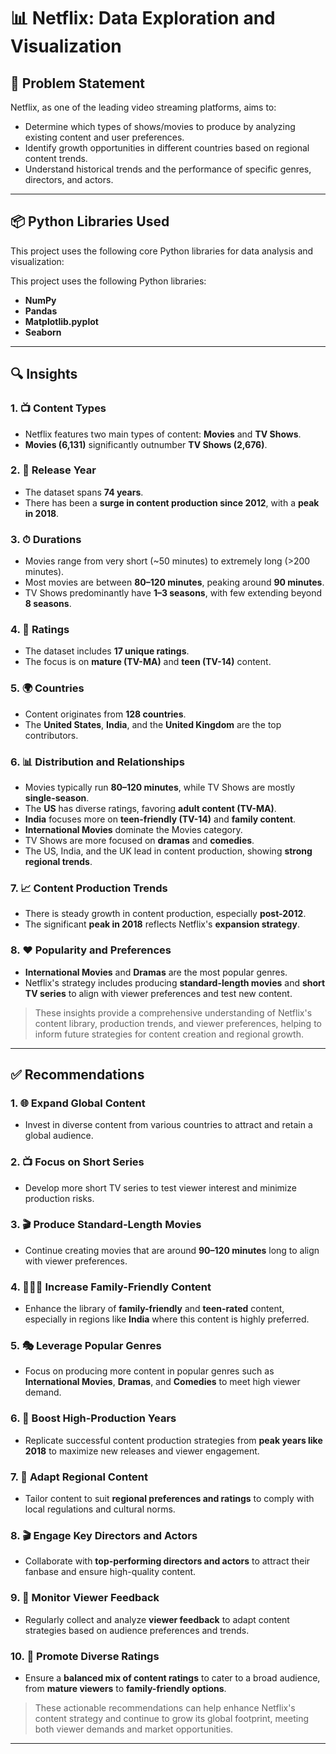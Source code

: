 # 📊 Netflix: Data Exploration and Visualization

## 🧩 Problem Statement

Netflix, as one of the leading video streaming platforms, aims to:

- Determine which types of shows/movies to produce by analyzing existing content and user preferences.
- Identify growth opportunities in different countries based on regional content trends.
- Understand historical trends and the performance of specific genres, directors, and actors.

---

## 📦 Python Libraries Used

This project uses the following core Python libraries for data analysis and visualization:

This project uses the following Python libraries:

- **NumPy** 
- **Pandas** 
- **Matplotlib.pyplot** 
- **Seaborn** 

---

## 🔍 Insights

### 1. 📺 Content Types
- Netflix features two main types of content: **Movies** and **TV Shows**.
- **Movies (6,131)** significantly outnumber **TV Shows (2,676)**.

### 2. 📅 Release Year
- The dataset spans **74 years**.
- There has been a **surge in content production since 2012**, with a **peak in 2018**.

### 3. ⏱ Durations
- Movies range from very short (~50 minutes) to extremely long (>200 minutes).
- Most movies are between **80–120 minutes**, peaking around **90 minutes**.
- TV Shows predominantly have **1–3 seasons**, with few extending beyond **8 seasons**.

### 4. 🔞 Ratings
- The dataset includes **17 unique ratings**.
- The focus is on **mature (TV-MA)** and **teen (TV-14)** content.

### 5. 🌍 Countries
- Content originates from **128 countries**.
- The **United States**, **India**, and the **United Kingdom** are the top contributors.

### 6. 📊 Distribution and Relationships
- Movies typically run **80–120 minutes**, while TV Shows are mostly **single-season**.
- The **US** has diverse ratings, favoring **adult content (TV-MA)**.
- **India** focuses more on **teen-friendly (TV-14)** and **family content**.
- **International Movies** dominate the Movies category.
- TV Shows are more focused on **dramas** and **comedies**.
- The US, India, and the UK lead in content production, showing **strong regional trends**.

### 7. 📈 Content Production Trends
- There is steady growth in content production, especially **post-2012**.
- The significant **peak in 2018** reflects Netflix's **expansion strategy**.

### 8. ❤️ Popularity and Preferences
- **International Movies** and **Dramas** are the most popular genres.
- Netflix's strategy includes producing **standard-length movies** and **short TV series** to align with viewer preferences and test new content.

> These insights provide a comprehensive understanding of Netflix's content library, production trends, and viewer preferences, helping to inform future strategies for content creation and regional growth.

---

## ✅ Recommendations

### 1. 🌐 Expand Global Content
- Invest in diverse content from various countries to attract and retain a global audience.

### 2. 📺 Focus on Short Series
- Develop more short TV series to test viewer interest and minimize production risks.

### 3. 🎬 Produce Standard-Length Movies
- Continue creating movies that are around **90–120 minutes** long to align with viewer preferences.

### 4. 👨‍👩‍👧 Increase Family-Friendly Content
- Enhance the library of **family-friendly** and **teen-rated** content, especially in regions like **India** where this content is highly preferred.

### 5. 🎭 Leverage Popular Genres
- Focus on producing more content in popular genres such as **International Movies**, **Dramas**, and **Comedies** to meet high viewer demand.

### 6. 🚀 Boost High-Production Years
- Replicate successful content production strategies from **peak years like 2018** to maximize new releases and viewer engagement.

### 7. 📌 Adapt Regional Content
- Tailor content to suit **regional preferences and ratings** to comply with local regulations and cultural norms.

### 8. 🎬 Engage Key Directors and Actors
- Collaborate with **top-performing directors and actors** to attract their fanbase and ensure high-quality content.

### 9. 📣 Monitor Viewer Feedback
- Regularly collect and analyze **viewer feedback** to adapt content strategies based on audience preferences and trends.

### 10. 📶 Promote Diverse Ratings
- Ensure a **balanced mix of content ratings** to cater to a broad audience, from **mature viewers** to **family-friendly options**.

> These actionable recommendations can help enhance Netflix's content strategy and continue to grow its global footprint, meeting both viewer demands and market opportunities.

---


